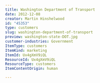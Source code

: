 ```yaml
---
title: Washington Department of Transport
date: 2012-12-08
creator: Martin Hinshelwood
id: "45353"
type: customers
slug: washington-department-of-transport
preview: washington-state-DOT.jpg
customer-industries: Government
ItemType: customers
ItemKind: marketing
ItemId: Ux4gXmV9iQL
ResourceId: Ux4gXmV9iQL
ResourceType: customers
ItemContentOrigin: human

---
```


